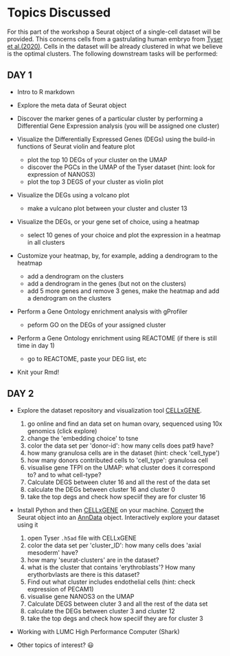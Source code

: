 # Topics Discussed 

For this part of the workshop a Seurat object of a single-cell dataset will be provided. This concerns cells from a gastrulating human embryo from [Tyser et al.(2020)](https://www.nature.com/articles/s41586-021-04158-y). Cells in the dataset will be already clustered in what we believe is the optimal clusters. The following downstream tasks will be performed:

## DAY 1
* Intro to R markdown
* Explore the meta data of Seurat object
* Discover the marker genes of a particular cluster by performing a Differential Gene Expression analysis (you will be assigned one cluster)
* Visualize the Differentially Expressed Genes (DEGs) using the build-in functions of Seurat violin and feature plot
  * plot the top 10 DEGs of your cluster on the UMAP
  * discover the PGCs in the UMAP of the Tyser dataset (hint: look for expression of NANOS3)
  * plot the top 3 DEGS of your cluster as violin plot

* Visualize the DEGs using a volcano plot
  * make a vulcano plot between your cluster and cluster 13
  
* Visualize the DEGs, or your gene set of choice, using a heatmap
  * select 10 genes of your choice and plot the expression in a heatmap in all clusters
  
* Customize your heatmap, by, for example, adding a dendrogram to the heatmap
  * add a dendrogram on the clusters
  * add a dendrogram in the genes (but not on the clusters)
  * add 5 more genes and remove 3 genes, make the heatmap and add a dendrogram on the clusters
  
* Perform a Gene Ontology enrichment analysis with gProfiler
  * peform GO on the DEGs of your assigned cluster
  
* Perform a Gene Ontology enrichment using REACTOME (if there is still time in day 1)
  * go to REACTOME, paste your DEG list, etc
 
* Knit your Rmd!


## DAY 2  
* Explore the dataset repository and visualization tool [CELLxGENE](https://cellxgene.cziscience.com/).
  1. go online and find an data set on human ovary, sequenced using 10x genomics (click explore)
  2. change the 'embedding choice' to tsne
  3. color the data set per 'donor-id': how many cells does pat9 have?
  4. how many granulosa cells are in the dataset (hint: check 'cell_type')
  5. how many donors contributed cells to 'cell_type': granulosa cell
  6. visualise gene TFPI on the UMAP: what cluster does it correspond to? and to what cell-type?
  7. Calculate DEGS between cluter 16 and all the rest of the data set
  8. calculate the DEGs between cluster 16 and cluster 0
  9. take the top  degs and check how speciif they are for cluster 16

* Install Python and then [CELLxGENE](https://github.com/chanzuckerberg/cellxgene) on your machine. [Convert](https://mojaveazure.github.io/seurat-disk/articles/convert-anndata.html) the Seurat object into an [AnnData](https://anndata.readthedocs.io/en/latest/) object. Interactively explore your dataset using it
  1. open Tyser `.h5ad` file with CELLxGENE
  2. color the data set per 'cluster_ID': how many cells does 'axial mesoderm' have?
  4. how many 'seurat-clusters' are in the dataset?
  5. what is the cluster that contains 'erythroblasts'? How many erythorbvlasts are there is this dataset?
  6. Find out what cluster includes endothelial cells (hint: check expression of PECAM1)
  7. visualise gene NANOS3 on the UMAP
  8. Calculate DEGS between cluter 3 and all the rest of the data set
  9. calculate the DEGs between cluster 3 and cluster 12
  10. take the top degs and check how speciif they are for cluster 3
  
* Working with LUMC High Performance Computer (Shark)
* Other topics of interest? 😃  
